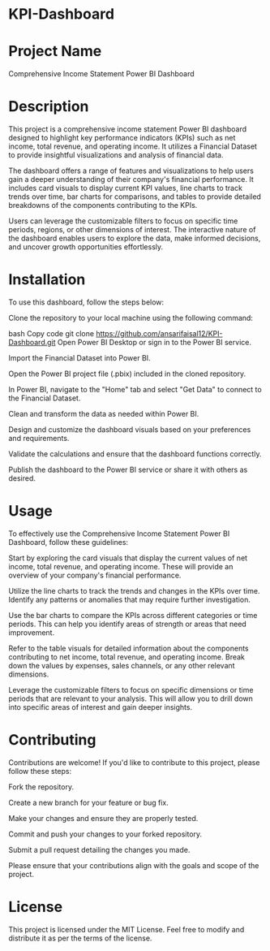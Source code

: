 # KPI-Dashboard
# Project Name
Comprehensive Income Statement Power BI Dashboard

# Description
This project is a comprehensive income statement Power BI dashboard designed to highlight key performance indicators (KPIs) such as net income, total revenue, and operating income. It utilizes a Financial Dataset to provide insightful visualizations and analysis of financial data.

The dashboard offers a range of features and visualizations to help users gain a deeper understanding of their company's financial performance. It includes card visuals to display current KPI values, line charts to track trends over time, bar charts for comparisons, and tables to provide detailed breakdowns of the components contributing to the KPIs.

Users can leverage the customizable filters to focus on specific time periods, regions, or other dimensions of interest. The interactive nature of the dashboard enables users to explore the data, make informed decisions, and uncover growth opportunities effortlessly.
# Installation
To use this dashboard, follow the steps below:

Clone the repository to your local machine using the following command:

bash
Copy code
git clone https://github.com/ansarifaisal12/KPI-Dashboard.git
Open Power BI Desktop or sign in to the Power BI service.

Import the Financial Dataset into Power BI.

Open the Power BI project file (.pbix) included in the cloned repository.

In Power BI, navigate to the "Home" tab and select "Get Data" to connect to the Financial Dataset.

Clean and transform the data as needed within Power BI.

Design and customize the dashboard visuals based on your preferences and requirements.

Validate the calculations and ensure that the dashboard functions correctly.

Publish the dashboard to the Power BI service or share it with others as desired.
# Usage
To effectively use the Comprehensive Income Statement Power BI Dashboard, follow these guidelines:

Start by exploring the card visuals that display the current values of net income, total revenue, and operating income. These will provide an overview of your company's financial performance.

Utilize the line charts to track the trends and changes in the KPIs over time. Identify any patterns or anomalies that may require further investigation.

Use the bar charts to compare the KPIs across different categories or time periods. This can help you identify areas of strength or areas that need improvement.

Refer to the table visuals for detailed information about the components contributing to net income, total revenue, and operating income. Break down the values by expenses, sales channels, or any other relevant dimensions.

Leverage the customizable filters to focus on specific dimensions or time periods that are relevant to your analysis. This will allow you to drill down into specific areas of interest and gain deeper insights.
# Contributing
Contributions are welcome! If you'd like to contribute to this project, please follow these steps:

Fork the repository.

Create a new branch for your feature or bug fix.

Make your changes and ensure they are properly tested.

Commit and push your changes to your forked repository.

Submit a pull request detailing the changes you made.

Please ensure that your contributions align with the goals and scope of the project.

# License
This project is licensed under the MIT License. Feel free to modify and distribute it as per the terms of the license.

